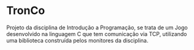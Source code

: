 # TronCo
Projeto da disciplina de Introdução a Programação, se trata de um Jogo desenvolvido na linguagem C que tem comunicação via TCP, utilizando uma biblioteca construída pelos monitores da disciplina.
